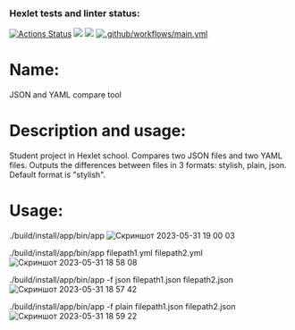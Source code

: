 ### Hexlet tests and linter status:
[![Actions Status](https://github.com/corrente7/java-project-71/workflows/hexlet-check/badge.svg)](https://github.com/corrente7/java-project-71/actions)
<a href="https://codeclimate.com/github/corrente7/java-project-71/maintainability"><img src="https://api.codeclimate.com/v1/badges/b01f5688189f75e47de2/maintainability" /></a>
<a href="https://codeclimate.com/github/corrente7/java-project-71/test_coverage"><img src="https://api.codeclimate.com/v1/badges/b01f5688189f75e47de2/test_coverage" /></a>
[![.github/workflows/main.yml](https://github.com/corrente7/java-project-71/actions/workflows/main.yml/badge.svg)](https://github.com/corrente7/java-project-71/actions/workflows/main.yml)
# Name: # 
JSON and YAML compare tool

# Description and usage: # 
Student project in Hexlet school. 
Compares two JSON files and two YAML files.
Outputs the differences between files in 3 formats: stylish, plain, json. Default format is "stylish".

# Usage: # 
./build/install/app/bin/app
![Скриншот 2023-05-31 19 00 03](https://github.com/corrente7/java-project-71/assets/68503914/4311efcd-8ad6-48ae-8508-e2da06324fbd)

./build/install/app/bin/app filepath1.yml filepath2.yml
![Скриншот 2023-05-31 18 58 08](https://github.com/corrente7/java-project-71/assets/68503914/c6b29951-fc10-493f-bd42-8bcb150db583)

./build/install/app/bin/app -f json filepath1.json filepath2.json
![Скриншот 2023-05-31 18 57 42](https://github.com/corrente7/java-project-71/assets/68503914/e424e99f-3296-4b76-899d-b578bab52135)

./build/install/app/bin/app -f plain filepath1.json filepath2.json
![Скриншот 2023-05-31 18 59 22](https://github.com/corrente7/java-project-71/assets/68503914/8a0af0f3-865f-496c-a0ef-7891a480e65b)
